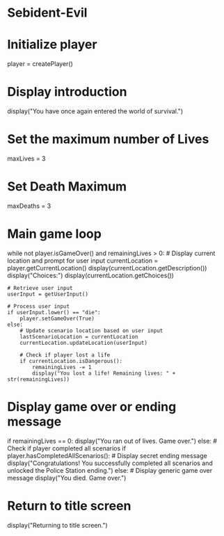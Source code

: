 # Sebident-Evil
# Initialize player
player = createPlayer()

# Display introduction
display("You have once again entered the world of survival.")

# Set the maximum number of Lives
maxLives = 3

# Set Death Maximum
maxDeaths = 3

# Main game loop
while not player.isGameOver() and remainingLives > 0:
    # Display current location and prompt for user input
    currentLocation = player.getCurrentLocation()
    display(currentLocation.getDescription())
    display("Choices:")
    display(currentLocation.getChoices())

    # Retrieve user input
    userInput = getUserInput()

    # Process user input
    if userInput.lower() == "die":
        player.setGameOver(True)
    else:
        # Update scenario location based on user input
        lastScenarioLocation = currentLocation
        currentLocation.updateLocation(userInput)

        # Check if player lost a life
        if currentLocation.isDangerous():
            remainingLives -= 1
            display("You lost a life! Remaining lives: " + str(remainingLives))

# Display game over or ending message
if remainingLives == 0:
    display("You ran out of lives. Game over.")
else:
    # Check if player completed all scenarios
    if player.hasCompletedAllScenarios():
        # Display secret ending message
        display("Congratulations! You successfully completed all scenarios and unlocked the Police Station ending.")
    else:
        # Display generic game over message
        display("You died. Game over.")

# Return to title screen
display("Returning to title screen.")

